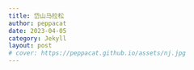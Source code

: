 ```yaml
---
title: 岱山马拉松
author: peppacat
date: 2023-04-05
category: Jekyll
layout: post
# cover: https://peppacat.github.io/assets/nj.jpg
---
```


<head>
    <style>
        .box {
            display: flex;
            flex-wrap: wrap;
        }

        .imageBox {
            position: relative;
            overflow: hidden;
            margin-bottom: 2%;
            width: 1000px;
        }

        /* 2/3 */
        .imageBox img:nth-child(1):nth-last-child(2),
        .imageBox img:nth-child(2):nth-last-child(1),
        .imageBox img:nth-child(1):nth-last-child(3),
        .imageBox img:nth-child(2):nth-last-child(2),
        .imageBox img:nth-child(3):nth-last-child(1) {
            width: 32%;
        }

        /* 4 */
        .imageBox img:nth-child(1):nth-last-child(4),
        .imageBox img:nth-child(2):nth-last-child(3),
        .imageBox img:nth-child(3):nth-last-child(2),
        .imageBox img:nth-child(4):nth-last-child(1) {
            width: 49%;
        }

        /*  5张以上图片  */
        .imageBox img:nth-child(1):nth-last-child(n + 5),
        .imageBox img:nth-child(1):nth-last-child(n + 5)~img {
            width: 32%;
        }
    </style>
</head>

# 地图

  <div class="box">
      <div class="imageBox">
          <img src="">
      </div>
  </div>

# 时间
* 两天:2023-02-18至2023-02-19

# 马拉松路线
半程马拉松： 岱山县行政中心广场（起点）—鱼山大道—长 剑大道—G526—北峰山步道—郊野公园—鹿栏晴沙—板黄线— 中国海岬公园—燕黄线—东黄线（折返）—中国台风博物馆一期 （燕窝山码头）（终点）

# 行李

<div class="table-wrapper" markdown="block">

  |名称|说明|出门确认|其他|
  |:-:|:-:|:-:|:-:|
  |手机||||
  |钱包|身份证,银行卡,现金|||
  |钥匙||||
  |背包|迪卡侬户外旅行款|||
  |电脑|轻巧办公|||
  |现金|1000备用|||
  |充电宝|2W毫安|||
  |充电线|apple和安卓|||
  |遮阳帽||||
  |羽绒服|防风保暖|||
  |雨伞|轻便旅行款|||
  |水杯|轻便防漏运动款|||
  |纸巾||||
  |跑步衣服||||
  |跑步鞋子||||
  |运动手环||||
  |太阳帽||||
  |运动袜||||
  |运动腰包||||
  |运动速干内裤||||
  |无线耳机||||

  </div>

# 行程
<div class="table-wrapper" markdown="block">

  |日期|上午|下午|晚上|吃饭|住宿|费用|说明|
  |:-:|:-:|:-:|:-:|:-:|:-:|:-:|:-:|
  |4.8|火车+汽车赶路|领取马拉松物资,熟悉马拉松场地|逛逛集市|海鲜|提前预定政府附近的酒店|火车票71＋汽车票77|到火车到宁波站,到宁波汽车南站坐汽车到岱山|
  |4.9|比赛|回家||||火车票71＋汽车票77||

  </div>

# 小记
